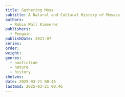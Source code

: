 ```yaml
---
title: Gathering Moss
subtitle: A Natural and Cultural History of Mosses
authors:
  - Robin Wall Kimmerer
publishers:
  - Penguin
publishDate: 2021-07
series: 
order: 
weight: 
genres:
  - nonfiction
  - nature
  - history
shelves: 
date: 2025-03-21 00:46
lastmod: 2025-03-21 00:46
---
```

